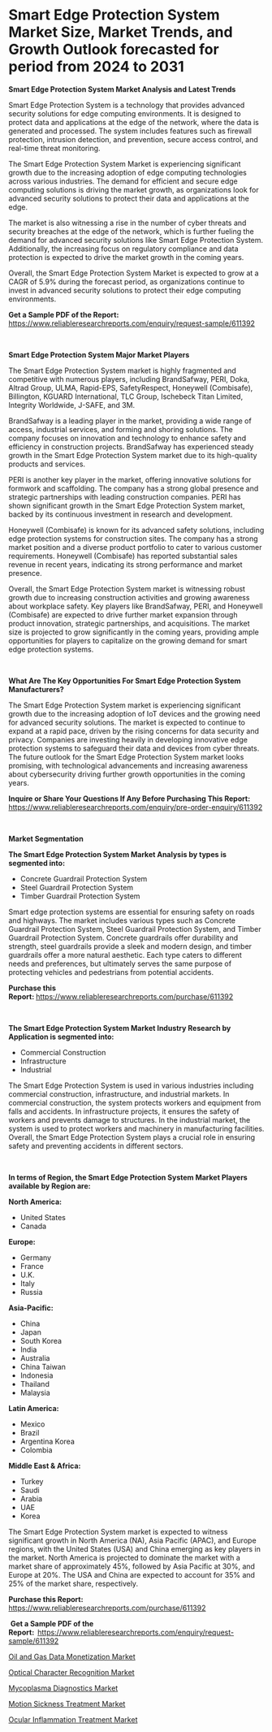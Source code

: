 <p><h1>Smart Edge Protection System Market Size, Market Trends, and Growth Outlook forecasted for period from 2024 to 2031</h1></p><p><strong>Smart Edge Protection System Market Analysis and Latest Trends</strong></p>
<p><p>Smart Edge Protection System is a technology that provides advanced security solutions for edge computing environments. It is designed to protect data and applications at the edge of the network, where the data is generated and processed. The system includes features such as firewall protection, intrusion detection, and prevention, secure access control, and real-time threat monitoring.</p><p>The Smart Edge Protection System Market is experiencing significant growth due to the increasing adoption of edge computing technologies across various industries. The demand for efficient and secure edge computing solutions is driving the market growth, as organizations look for advanced security solutions to protect their data and applications at the edge.</p><p>The market is also witnessing a rise in the number of cyber threats and security breaches at the edge of the network, which is further fueling the demand for advanced security solutions like Smart Edge Protection System. Additionally, the increasing focus on regulatory compliance and data protection is expected to drive the market growth in the coming years.</p><p>Overall, the Smart Edge Protection System Market is expected to grow at a CAGR of 5.9% during the forecast period, as organizations continue to invest in advanced security solutions to protect their edge computing environments.</p></p>
<p><strong>Get a Sample PDF of the Report:&nbsp;</strong> <a href="https://www.reliableresearchreports.com/enquiry/request-sample/611392">https://www.reliableresearchreports.com/enquiry/request-sample/611392</a></p>
<p>&nbsp;</p>
<p><strong>Smart Edge Protection System Major Market Players</strong></p>
<p><p>The Smart Edge Protection System market is highly fragmented and competitive with numerous players, including BrandSafway, PERI, Doka, Altrad Group, ULMA, Rapid-EPS, SafetyRespect, Honeywell (Combisafe), Billington, KGUARD International, TLC Group, Ischebeck Titan Limited, Integrity Worldwide, J-SAFE, and 3M.</p><p>BrandSafway is a leading player in the market, providing a wide range of access, industrial services, and forming and shoring solutions. The company focuses on innovation and technology to enhance safety and efficiency in construction projects. BrandSafway has experienced steady growth in the Smart Edge Protection System market due to its high-quality products and services.</p><p>PERI is another key player in the market, offering innovative solutions for formwork and scaffolding. The company has a strong global presence and strategic partnerships with leading construction companies. PERI has shown significant growth in the Smart Edge Protection System market, backed by its continuous investment in research and development.</p><p>Honeywell (Combisafe) is known for its advanced safety solutions, including edge protection systems for construction sites. The company has a strong market position and a diverse product portfolio to cater to various customer requirements. Honeywell (Combisafe) has reported substantial sales revenue in recent years, indicating its strong performance and market presence.</p><p>Overall, the Smart Edge Protection System market is witnessing robust growth due to increasing construction activities and growing awareness about workplace safety. Key players like BrandSafway, PERI, and Honeywell (Combisafe) are expected to drive further market expansion through product innovation, strategic partnerships, and acquisitions. The market size is projected to grow significantly in the coming years, providing ample opportunities for players to capitalize on the growing demand for smart edge protection systems.</p></p>
<p>&nbsp;</p>
<p><strong>What Are The Key Opportunities For Smart Edge Protection System Manufacturers?</strong></p>
<p><p>The Smart Edge Protection System market is experiencing significant growth due to the increasing adoption of IoT devices and the growing need for advanced security solutions. The market is expected to continue to expand at a rapid pace, driven by the rising concerns for data security and privacy. Companies are investing heavily in developing innovative edge protection systems to safeguard their data and devices from cyber threats. The future outlook for the Smart Edge Protection System market looks promising, with technological advancements and increasing awareness about cybersecurity driving further growth opportunities in the coming years.</p></p>
<p><strong>Inquire or Share Your Questions If Any Before Purchasing This Report:</strong> <a href="https://www.reliableresearchreports.com/enquiry/pre-order-enquiry/611392">https://www.reliableresearchreports.com/enquiry/pre-order-enquiry/611392</a></p>
<p>&nbsp;</p>
<p><strong>Market Segmentation</strong></p>
<p><strong>The Smart Edge Protection System Market Analysis by types is segmented into:</strong></p>
<p><ul><li>Concrete Guardrail Protection System</li><li>Steel Guardrail Protection System</li><li>Timber Guardrail Protection System</li></ul></p>
<p><p>Smart edge protection systems are essential for ensuring safety on roads and highways. The market includes various types such as Concrete Guardrail Protection System, Steel Guardrail Protection System, and Timber Guardrail Protection System. Concrete guardrails offer durability and strength, steel guardrails provide a sleek and modern design, and timber guardrails offer a more natural aesthetic. Each type caters to different needs and preferences, but ultimately serves the same purpose of protecting vehicles and pedestrians from potential accidents.</p></p>
<p><strong>Purchase this Report:&nbsp;</strong><a href="https://www.reliableresearchreports.com/purchase/611392">https://www.reliableresearchreports.com/purchase/611392</a></p>
<p>&nbsp;</p>
<p><strong>The Smart Edge Protection System Market Industry Research by Application is segmented into:</strong></p>
<p><ul><li>Commercial Construction</li><li>Infrastructure</li><li>Industrial</li></ul></p>
<p><p>The Smart Edge Protection System is used in various industries including commercial construction, infrastructure, and industrial markets. In commercial construction, the system protects workers and equipment from falls and accidents. In infrastructure projects, it ensures the safety of workers and prevents damage to structures. In the industrial market, the system is used to protect workers and machinery in manufacturing facilities. Overall, the Smart Edge Protection System plays a crucial role in ensuring safety and preventing accidents in different sectors.</p></p>
<p>&nbsp;</p>
<p><strong>In terms of Region, the Smart Edge Protection System Market Players available by Region are:</strong></p>
<p>
    <p> <strong> North America: </strong>
        <ul>
            <li>United States</li>
            <li>Canada</li>
        </ul>
        </p> 
    <p> <strong> Europe: </strong>
        <ul>
            <li>Germany</li>
            <li>France</li>
            <li>U.K.</li>
            <li>Italy</li>
            <li>Russia</li>
        </ul>
        </p> 
    <p> <strong> Asia-Pacific: </strong>
        <ul>
            <li>China</li>
            <li>Japan</li>
            <li>South Korea</li>
            <li>India</li>
            <li>Australia</li>
            <li>China Taiwan</li>
            <li>Indonesia</li>
            <li>Thailand</li>
            <li>Malaysia</li>
        </ul>
        </p> 
    <p> <strong> Latin America: </strong>
        <ul>
            <li>Mexico</li>
            <li>Brazil</li>
            <li>Argentina Korea</li>
            <li>Colombia</li>
        </ul>
        </p> 
    <p> <strong> Middle East & Africa: </strong>
        <ul>
            <li>Turkey</li>
            <li>Saudi</li>
            <li>Arabia</li>
            <li>UAE</li>
            <li>Korea</li>
        </ul>
    </p>
    </p>
<p><p>The Smart Edge Protection System market is expected to witness significant growth in North America (NA), Asia Pacific (APAC), and Europe regions, with the United States (USA) and China emerging as key players in the market. North America is projected to dominate the market with a market share of approximately 45%, followed by Asia Pacific at 30%, and Europe at 20%. The USA and China are expected to account for 35% and 25% of the market share, respectively.</p></p>
<p><strong>Purchase this Report: </strong><a href="https://www.reliableresearchreports.com/purchase/611392">https://www.reliableresearchreports.com/purchase/611392</a></p>
<p>&nbsp;<strong>Get a Sample PDF of the Report:&nbsp;&nbsp;</strong><a href="https://www.reliableresearchreports.com/enquiry/request-sample/611392">https://www.reliableresearchreports.com/enquiry/request-sample/611392</a></p>
<p><strong></strong></p>
<p><p><a href="https://medium.com/@klebogdani/oil-and-gas-data-monetization-market-size-reveals-the-best-marketing-channels-in-global-industry-ec27def3a1c4">Oil and Gas Data Monetization Market</a></p><p><a href="https://medium.com/@klebogdani/optical-character-recognition-market-furnishes-information-on-market-share-market-trends-and-a5abad20d85e">Optical Character Recognition Market</a></p><p><a href="https://medium.com/@anndavis1924/mycoplasma-diagnostics-market-size-market-outlook-and-market-forecast-2024-to-2031-af246be719a9">Mycoplasma Diagnostics Market</a></p><p><a href="https://medium.com/@anndavis1924/motion-sickness-treatment-nbsp-market-focuses-on-market-share-size-and-projected-forecast-till-996326770b63">Motion Sickness Treatment Market</a></p><p><a href="https://medium.com/@klebogdani/ocular-inflammation-treatment-nbsp-market-focuses-on-market-share-size-and-projected-forecast-till-98113b1962b3">Ocular Inflammation Treatment Market</a></p></p>